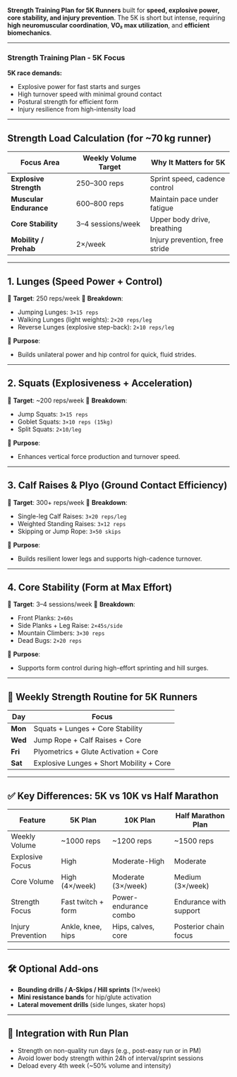 **Strength Training Plan for 5K Runners** built for **speed, explosive power, core stability, and injury prevention**. The 5K is short but intense, requiring **high neuromuscular coordination**, **VO₂ max utilization**, and **efficient biomechanics**.

---

### **Strength Training Plan - 5K Focus**

**5K race demands:**

* Explosive power for fast starts and surges
* High turnover speed with minimal ground contact
* Postural strength for efficient form
* Injury resilience from high-intensity load

---

## Strength Load Calculation (for \~70 kg runner)

| Focus Area             | Weekly Volume Target | Why It Matters for 5K          |
| ---------------------- | -------------------- | ------------------------------ |
| **Explosive Strength** | 250–300 reps         | Sprint speed, cadence control  |
| **Muscular Endurance** | 600–800 reps         | Maintain pace under fatigue    |
| **Core Stability**     | 3–4 sessions/week    | Upper body drive, breathing    |
| **Mobility / Prehab**  | 2×/week              | Injury prevention, free stride |

---

## 1. **Lunges (Speed Power + Control)**

🔹 **Target**: 250 reps/week
🔹 **Breakdown**:

* Jumping Lunges: `3×15 reps`
* Walking Lunges (light weights): `2×20 reps/leg`
* Reverse Lunges (explosive step-back): `2×10 reps/leg`

📌 **Purpose**:

* Builds unilateral power and hip control for quick, fluid strides.

---

## 2. **Squats (Explosiveness + Acceleration)**

🔹 **Target**: \~200 reps/week
🔹 **Breakdown**:

* Jump Squats: `3×15 reps`
* Goblet Squats: `3×10 reps (15kg)`
* Split Squats: `2×10/leg`

📌 **Purpose**:

* Enhances vertical force production and turnover speed.

---

## 3. **Calf Raises & Plyo (Ground Contact Efficiency)**

🔹 **Target**: 300+ reps/week
🔹 **Breakdown**:

* Single-leg Calf Raises: `3×20 reps/leg`
* Weighted Standing Raises: `3×12 reps`
* Skipping or Jump Rope: `3×50 skips`

📌 **Purpose**:

* Builds resilient lower legs and supports high-cadence turnover.

---

## 4. **Core Stability (Form at Max Effort)**

🔹 **Target**: 3–4 sessions/week
🔹 **Breakdown**:

* Front Planks: `2×60s`
* Side Planks + Leg Raise: `2×45s/side`
* Mountain Climbers: `3×30 reps`
* Dead Bugs: `2×20 reps`

📌 **Purpose**:

* Supports form control during high-effort sprinting and hill surges.

---

## 📅 Weekly Strength Routine for 5K Runners

| Day     | Focus                                    |
| ------- | ---------------------------------------- |
| **Mon** | Squats + Lunges + Core Stability         |
| **Wed** | Jump Rope + Calf Raises + Core           |
| **Fri** | Plyometrics + Glute Activation + Core    |
| **Sat** | Explosive Lunges + Short Mobility + Core |

---

## ✅ Key Differences: 5K vs 10K vs Half Marathon

| Feature           | 5K Plan            | 10K Plan              | Half Marathon Plan     |
| ----------------- | ------------------ | --------------------- | ---------------------- |
| Weekly Volume     | \~1000 reps        | \~1200 reps           | \~1500 reps            |
| Explosive Focus   | High               | Moderate-High         | Moderate               |
| Core Volume       | High (4×/week)     | Moderate (3×/week)    | Medium (3×/week)       |
| Strength Focus    | Fast twitch + form | Power-endurance combo | Endurance with support |
| Injury Prevention | Ankle, knee, hips  | Hips, calves, core    | Posterior chain focus  |

---

## 🛠️ Optional Add-ons

* **Bounding drills / A-Skips / Hill sprints** (1×/week)
* **Mini resistance bands** for hip/glute activation
* **Lateral movement drills** (side lunges, skater hops)

---

## 🔁 Integration with Run Plan

* Strength on non-quality run days (e.g., post-easy run or in PM)
* Avoid lower body strength within 24h of interval/sprint sessions
* Deload every 4th week (\~50% volume and intensity)
